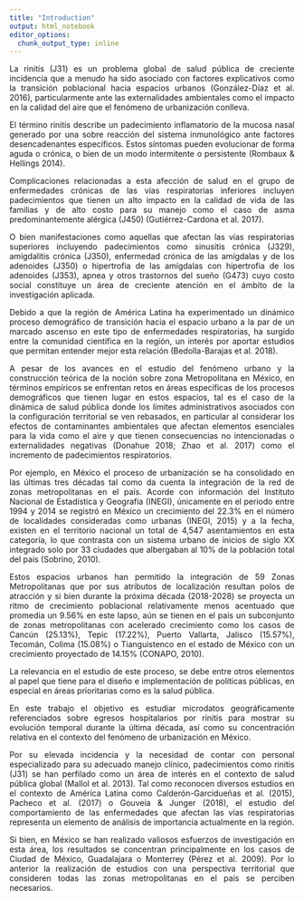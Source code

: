 ```yaml
---
title: "Introduction"
output: html_notebook
editor_options: 
  chunk_output_type: inline
---
```


<div style="text-align: justify"> 
La rinitis (J31)  es un problema global de salud pública de creciente incidencia que a menudo ha sido asociado con factores explicativos como la transición poblacional hacia espacios urbanos (González-Díaz et al. 2016), particularmente ante las externalidades ambientales como el impacto en la calidad del aire que el fenómeno de urbanización conlleva. 

El término rinitis describe un padecimiento inflamatorio de la mucosa nasal generado por una sobre reacción del sistema inmunológico ante factores desencadenantes específicos. Estos síntomas pueden evolucionar de forma aguda o crónica, o bien de un modo intermitente o persistente (Rombaux & Hellings 2014). 

Complicaciones relacionadas a esta afección de salud en el grupo de enfermedades crónicas de las vías respiratorias inferiores incluyen padecimientos que tienen un alto impacto en la calidad de vida de las familias y de alto costo para su manejo como el caso de asma predominantemente alérgica (J450) (Gutiérrez-Cardona et al. 2017). 

O bien manifestaciones como aquellas que afectan las vías respiratorias superiores incluyendo padecimientos como sinusitis crónica (J329), amigdalitis crónica (J350), enfermedad crónica de las amígdalas y de los adenoides (J350) o hipertrofia de las amígdalas con hipertrofia de los adenoides (J353), apnea y otros trastornos del sueño (G473) cuyo costo social constituye un área de creciente atención en el ámbito de la investigación aplicada.

Debido a que la región de América Latina ha experimentado un dinámico proceso demográfico de transición hacia el espacio urbano a la par de un marcado ascenso en este tipo de enfermedades respiratorias, ha surgido entre la comunidad científica en la región, un interés por aportar estudios que permitan entender mejor esta relación (Bedolla-Barajas et al. 2018). 

A pesar de los avances en el estudio del fenómeno urbano y la construcción teórica de la noción sobre zona Metropolitana en México, en términos empíricos se enfrentan retos en áreas específicas de los procesos demográficos que tienen lugar en estos espacios, tal es el caso de la dinámica de salud pública donde los límites administrativos asociados con la configuración territorial se ven rebasados, en particular al considerar los efectos de contaminantes ambientales que afectan elementos esenciales para la vida como el aire y que tienen consecuencias no intencionadas o externalidades negativas (Donahue 2018; Zhao et al. 2017) como el incremento de padecimientos respiratorios.

Por ejemplo, en México el proceso de urbanización se ha consolidado en las últimas tres décadas tal como da cuenta la integración de la red de zonas metropolitanas en el país. Acorde con información del Instituto Nacional de Estadística y Geografía (INEGI), únicamente en el periodo entre 1994 y 2014 se registró en México un crecimiento del 22.3% en el número de localidades consideradas como urbanas (INEGI, 2015) y a la fecha, existen en el territorio nacional un total de 4,547 asentamientos en esta categoría, lo que contrasta con un sistema urbano de inicios de siglo XX integrado solo por 33 ciudades que albergaban al 10% de la población total del país (Sobrino, 2010).

Estos espacios urbanos han permitido la integración de 59 Zonas Metropolitanas que por sus atributos de localización resultan polos de atracción y si bien durante la próxima década (2018-2028) se proyecta un ritmo de crecimiento poblacional relativamente menos acentuado que promedia un 9.56% en este lapso, aún se tienen en el país un subconjunto de zonas metropolitanas con acelerado crecimiento como los casos de Cancún (25.13%), Tepic (17.22%), Puerto Vallarta, Jalisco (15.57%), Tecomán, Colima (15.08%) o Tianguistenco en el estado de México con un crecimiento proyectado de 14.15% (CONAPO, 2010).

La relevancia en el estudio de este proceso, se debe entre otros elementos al papel que tiene para el diseño e implementación de políticas públicas, en especial en áreas prioritarias como es la salud pública. 

En este trabajo el objetivo es estudiar microdatos geográficamente referenciados sobre egresos hospitalarios por rinitis para mostrar su evolución temporal durante la última década, así como su concentración relativa en el contexto del fenómeno de urbanización en México.

Por su elevada incidencia y la necesidad de contar con personal especializado para su adecuado manejo clínico, padecimientos como rinitis (J31) se han perfilado como un área de interés en el contexto de salud pública global (Mallol et al. 2013). Tal como reconocen diversos estudios en el contexto de América Latina como Calderón-Garcidueñas et al. (2015), Pacheco et al. (2017) o Gouveia & Junger (2018), el estudio del comportamiento de las enfermedades que afectan las vías respiratorias representa un elemento de análisis de importancia actualmente en la región. 

Si bien, en México se han realizado valiosos esfuerzos de investigación en esta área, los resultados se concentran principalmente en los casos de Ciudad de México, Guadalajara o Monterrey (Pérez et al. 2009). Por lo anterior la realización de estudios con una perspectiva territorial que consideren todas las zonas metropolitanas en el país se perciben necesarios.</div>
